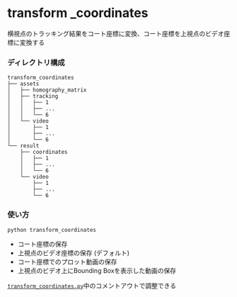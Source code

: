 # transform _coordinates
横視点のトラッキング結果をコート座標に変換、コート座標を上視点のビデオ座標に変換する

### ディレクトリ構成
```
transform_coordinates
├── assets
│   ├── homography_matrix
│   ├── tracking
│   │   ├── 1
│   │   ├── ...
│   │   └── 6
│   └── video
│       ├── 1
│       ├── ...
│       └── 6
└── result
    ├── coordinates
    │   ├── 1
    │   ├── ...
    │   └── 6
    └── video
        ├── 1
        ├── ...
        └── 6
```

### 使い方
`python transform_coordinates`

* コート座標の保存
* 上視点のビデオ座標の保存 (デフォルト)
* コート座標でのプロット動画の保存
* 上視点のビデオ上にBounding Boxを表示した動画の保存

[`transform_coordinates.py`](https://github.com/shunsuke-iwashita/transform_coordinates/blob/main/transform_coordinates.py)中のコメントアウトで調整できる
